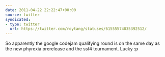 ```yaml
---
date: 2011-04-22 22:22:47+00:00
source: twitter
syndicated:
- type: twitter
  url: https://twitter.com/roytang/statuses/61555574835392512/
---
```


So apparently the google codejam qualifying round is on the same day as the new phyrexia prerelease and the ssf4 tournament. Lucky :p